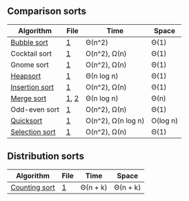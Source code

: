 ## Comparison sorts

| Algorithm              | File                 | Time               | Space    |
|------------------------|----------------------|--------------------|----------|
| [Bubble sort][01_a]    | [1][01_1]            | Θ(n^2)             | Θ(1)     |
|  Cocktail sort         | [1][02_1]            | O(n^2), Ω(n)       | Θ(1)     |
|  Gnome sort            | [1][03_1]            | O(n^2), Ω(n)       | Θ(1)     |
| [Heapsort][04_a]       | [1][04_1]            | Θ(n log n)         | Θ(1)     |
| [Insertion sort][05_a] | [1][05_1]            | O(n^2), Ω(n)       | Θ(1)     |
| [Merge sort][06_a]     | [1][06_1], [2][06_2] | Θ(n log n)         | Θ(n)     |
|  Odd-even sort         | [1][07_1]            | O(n^2), Ω(n)       | Θ(1)     |
| [Quicksort][08_a]      | [1][08_1]            | O(n^2), Ω(n log n) | O(log n) |
| [Selection sort][09_a] | [1][09_1]            | O(n^2), Ω(n)       | Θ(1)     |

  [01_a]: http://www.growingwiththeweb.com/2014/02/bubble-sort.html
  [01_1]: https://github.com/Tyriar/js-sorting/blob/master/src/bubble-sort.js
  [02_1]: https://github.com/Tyriar/js-sorting/blob/master/src/cocktail-sort.js
  [03_1]: https://github.com/Tyriar/js-sorting/blob/master/src/gnome-sort.js
  [04_a]: http://www.growingwiththeweb.com/2012/11/algorithm-heapsort.html
  [04_1]: https://github.com/Tyriar/js-sorting/blob/master/src/heapsort.js
  [05_a]: http://www.growingwiththeweb.com/2012/11/algorithm-insertion-sort.html
  [05_1]: https://github.com/Tyriar/js-sorting/blob/master/src/insertion-sort.js
  [06_a]: http://www.growingwiththeweb.com/2012/12/algorithm-quicksort.html
  [06_1]: https://github.com/Tyriar/js-sorting/blob/master/src/merge-sort.js
  [06_2]: https://github.com/Tyriar/js-sorting/blob/master/src/merge-sort-bottom-up.js
  [07_1]: https://github.com/Tyriar/js-sorting/blob/master/src/odd-even-sort.js
  [08_a]: http://www.growingwiththeweb.com/2012/12/algorithm-quicksort.html
  [08_1]: https://github.com/Tyriar/js-sorting/blob/master/src/quicksort.js
  [09_a]: http://www.growingwiththeweb.com/2013/12/selection-sort.html
  [09_1]: https://github.com/Tyriar/js-sorting/blob/master/src/selection-sort.js

## Distribution sorts

| Algorithm              | File                 | Time               | Space    |
|------------------------|----------------------|--------------------|----------|
| [Counting sort][d01_a] | [1][d01_1]           | Θ(n + k)           | Θ(n + k) |

  [d01_a]: http://www.growingwiththeweb.com/2014/05/counting-sort.html
  [d01_1]: https://github.com/Tyriar/js-sorting/blob/master/src/counting-sort.js
